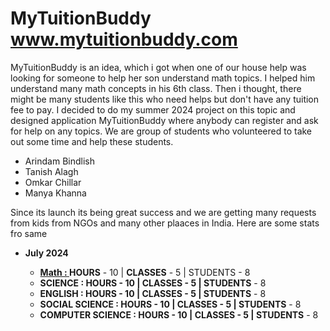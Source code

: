 # MyTuitionBuddy www.mytuitionbuddy.com
<P>
  MyTuitionBuddy is an idea, which i got when one of our house help was looking for someone to help her son understand math topics. I helped him understand many math concepts in his 6th class. Then i thought, there might be many students like this who need helps but don't have any tuition fee to pay. I decided to do my summer 2024 project on this topic and designed application MyTuitionBuddy where anybody can register and ask for help on any topics. We are group of students who volunteered to take out some time and help these students.
</P>
<ul>
<li>Arindam Bindlish </li>
<li>Tanish Alagh </li>
<li>Omkar Chillar</li>
<li>Manya Khanna</li>
</ul>

<p>
  Since its launch its being great success and we are getting many requests from kids from NGOs and many other plaaces in India. Here are some stats fro same
</p>


<ul>
  <li><B>July 2024</B></li> 
    <ul>
      <li><B><U>Math : </U></B> <B>HOURS</B> - 10 | <B>CLASSES</B> - 5 | STUDENTS</B> - 8</B> 
      <li><B>SCIENCE : <B>HOURS</B> - 10 | <B>CLASSES</B> - 5 | STUDENTS</B> - 8</B> 
      <li><B>ENGLISH : <B>HOURS</B> - 10 | <B>CLASSES</B> - 5 | STUDENTS</B> - 8</B> 
      <li><B>SOCIAL SCIENCE : <B>HOURS</B> - 10 | <B>CLASSES</B> - 5 | STUDENTS</B> - 8</B> 
      <li><B>COMPUTER SCIENCE : <B>HOURS</B> - 10 | <B>CLASSES</B> - 5 | STUDENTS</B> - 8</B> 
    </ul>
  </li>
</ul>
